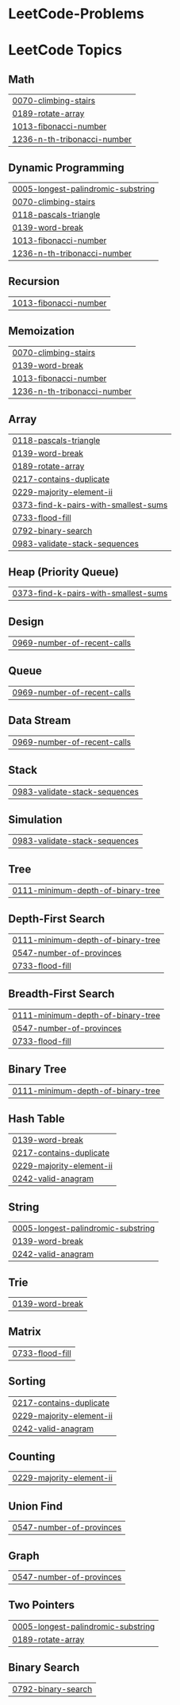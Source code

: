 # LeetCode-Problems
<!---LeetCode Topics Start-->
# LeetCode Topics
## Math
|  |
| ------- |
| [0070-climbing-stairs](https://github.com/SamiAhmed007/LeetCode-Problems/tree/master/0070-climbing-stairs) |
| [0189-rotate-array](https://github.com/SamiAhmed007/LeetCode-Problems/tree/master/0189-rotate-array) |
| [1013-fibonacci-number](https://github.com/SamiAhmed007/LeetCode-Problems/tree/master/1013-fibonacci-number) |
| [1236-n-th-tribonacci-number](https://github.com/SamiAhmed007/LeetCode-Problems/tree/master/1236-n-th-tribonacci-number) |
## Dynamic Programming
|  |
| ------- |
| [0005-longest-palindromic-substring](https://github.com/SamiAhmed007/LeetCode-Problems/tree/master/0005-longest-palindromic-substring) |
| [0070-climbing-stairs](https://github.com/SamiAhmed007/LeetCode-Problems/tree/master/0070-climbing-stairs) |
| [0118-pascals-triangle](https://github.com/SamiAhmed007/LeetCode-Problems/tree/master/0118-pascals-triangle) |
| [0139-word-break](https://github.com/SamiAhmed007/LeetCode-Problems/tree/master/0139-word-break) |
| [1013-fibonacci-number](https://github.com/SamiAhmed007/LeetCode-Problems/tree/master/1013-fibonacci-number) |
| [1236-n-th-tribonacci-number](https://github.com/SamiAhmed007/LeetCode-Problems/tree/master/1236-n-th-tribonacci-number) |
## Recursion
|  |
| ------- |
| [1013-fibonacci-number](https://github.com/SamiAhmed007/LeetCode-Problems/tree/master/1013-fibonacci-number) |
## Memoization
|  |
| ------- |
| [0070-climbing-stairs](https://github.com/SamiAhmed007/LeetCode-Problems/tree/master/0070-climbing-stairs) |
| [0139-word-break](https://github.com/SamiAhmed007/LeetCode-Problems/tree/master/0139-word-break) |
| [1013-fibonacci-number](https://github.com/SamiAhmed007/LeetCode-Problems/tree/master/1013-fibonacci-number) |
| [1236-n-th-tribonacci-number](https://github.com/SamiAhmed007/LeetCode-Problems/tree/master/1236-n-th-tribonacci-number) |
## Array
|  |
| ------- |
| [0118-pascals-triangle](https://github.com/SamiAhmed007/LeetCode-Problems/tree/master/0118-pascals-triangle) |
| [0139-word-break](https://github.com/SamiAhmed007/LeetCode-Problems/tree/master/0139-word-break) |
| [0189-rotate-array](https://github.com/SamiAhmed007/LeetCode-Problems/tree/master/0189-rotate-array) |
| [0217-contains-duplicate](https://github.com/SamiAhmed007/LeetCode-Problems/tree/master/0217-contains-duplicate) |
| [0229-majority-element-ii](https://github.com/SamiAhmed007/LeetCode-Problems/tree/master/0229-majority-element-ii) |
| [0373-find-k-pairs-with-smallest-sums](https://github.com/SamiAhmed007/LeetCode-Problems/tree/master/0373-find-k-pairs-with-smallest-sums) |
| [0733-flood-fill](https://github.com/SamiAhmed007/LeetCode-Problems/tree/master/0733-flood-fill) |
| [0792-binary-search](https://github.com/SamiAhmed007/LeetCode-Problems/tree/master/0792-binary-search) |
| [0983-validate-stack-sequences](https://github.com/SamiAhmed007/LeetCode-Problems/tree/master/0983-validate-stack-sequences) |
## Heap (Priority Queue)
|  |
| ------- |
| [0373-find-k-pairs-with-smallest-sums](https://github.com/SamiAhmed007/LeetCode-Problems/tree/master/0373-find-k-pairs-with-smallest-sums) |
## Design
|  |
| ------- |
| [0969-number-of-recent-calls](https://github.com/SamiAhmed007/LeetCode-Problems/tree/master/0969-number-of-recent-calls) |
## Queue
|  |
| ------- |
| [0969-number-of-recent-calls](https://github.com/SamiAhmed007/LeetCode-Problems/tree/master/0969-number-of-recent-calls) |
## Data Stream
|  |
| ------- |
| [0969-number-of-recent-calls](https://github.com/SamiAhmed007/LeetCode-Problems/tree/master/0969-number-of-recent-calls) |
## Stack
|  |
| ------- |
| [0983-validate-stack-sequences](https://github.com/SamiAhmed007/LeetCode-Problems/tree/master/0983-validate-stack-sequences) |
## Simulation
|  |
| ------- |
| [0983-validate-stack-sequences](https://github.com/SamiAhmed007/LeetCode-Problems/tree/master/0983-validate-stack-sequences) |
## Tree
|  |
| ------- |
| [0111-minimum-depth-of-binary-tree](https://github.com/SamiAhmed007/LeetCode-Problems/tree/master/0111-minimum-depth-of-binary-tree) |
## Depth-First Search
|  |
| ------- |
| [0111-minimum-depth-of-binary-tree](https://github.com/SamiAhmed007/LeetCode-Problems/tree/master/0111-minimum-depth-of-binary-tree) |
| [0547-number-of-provinces](https://github.com/SamiAhmed007/LeetCode-Problems/tree/master/0547-number-of-provinces) |
| [0733-flood-fill](https://github.com/SamiAhmed007/LeetCode-Problems/tree/master/0733-flood-fill) |
## Breadth-First Search
|  |
| ------- |
| [0111-minimum-depth-of-binary-tree](https://github.com/SamiAhmed007/LeetCode-Problems/tree/master/0111-minimum-depth-of-binary-tree) |
| [0547-number-of-provinces](https://github.com/SamiAhmed007/LeetCode-Problems/tree/master/0547-number-of-provinces) |
| [0733-flood-fill](https://github.com/SamiAhmed007/LeetCode-Problems/tree/master/0733-flood-fill) |
## Binary Tree
|  |
| ------- |
| [0111-minimum-depth-of-binary-tree](https://github.com/SamiAhmed007/LeetCode-Problems/tree/master/0111-minimum-depth-of-binary-tree) |
## Hash Table
|  |
| ------- |
| [0139-word-break](https://github.com/SamiAhmed007/LeetCode-Problems/tree/master/0139-word-break) |
| [0217-contains-duplicate](https://github.com/SamiAhmed007/LeetCode-Problems/tree/master/0217-contains-duplicate) |
| [0229-majority-element-ii](https://github.com/SamiAhmed007/LeetCode-Problems/tree/master/0229-majority-element-ii) |
| [0242-valid-anagram](https://github.com/SamiAhmed007/LeetCode-Problems/tree/master/0242-valid-anagram) |
## String
|  |
| ------- |
| [0005-longest-palindromic-substring](https://github.com/SamiAhmed007/LeetCode-Problems/tree/master/0005-longest-palindromic-substring) |
| [0139-word-break](https://github.com/SamiAhmed007/LeetCode-Problems/tree/master/0139-word-break) |
| [0242-valid-anagram](https://github.com/SamiAhmed007/LeetCode-Problems/tree/master/0242-valid-anagram) |
## Trie
|  |
| ------- |
| [0139-word-break](https://github.com/SamiAhmed007/LeetCode-Problems/tree/master/0139-word-break) |
## Matrix
|  |
| ------- |
| [0733-flood-fill](https://github.com/SamiAhmed007/LeetCode-Problems/tree/master/0733-flood-fill) |
## Sorting
|  |
| ------- |
| [0217-contains-duplicate](https://github.com/SamiAhmed007/LeetCode-Problems/tree/master/0217-contains-duplicate) |
| [0229-majority-element-ii](https://github.com/SamiAhmed007/LeetCode-Problems/tree/master/0229-majority-element-ii) |
| [0242-valid-anagram](https://github.com/SamiAhmed007/LeetCode-Problems/tree/master/0242-valid-anagram) |
## Counting
|  |
| ------- |
| [0229-majority-element-ii](https://github.com/SamiAhmed007/LeetCode-Problems/tree/master/0229-majority-element-ii) |
## Union Find
|  |
| ------- |
| [0547-number-of-provinces](https://github.com/SamiAhmed007/LeetCode-Problems/tree/master/0547-number-of-provinces) |
## Graph
|  |
| ------- |
| [0547-number-of-provinces](https://github.com/SamiAhmed007/LeetCode-Problems/tree/master/0547-number-of-provinces) |
## Two Pointers
|  |
| ------- |
| [0005-longest-palindromic-substring](https://github.com/SamiAhmed007/LeetCode-Problems/tree/master/0005-longest-palindromic-substring) |
| [0189-rotate-array](https://github.com/SamiAhmed007/LeetCode-Problems/tree/master/0189-rotate-array) |
## Binary Search
|  |
| ------- |
| [0792-binary-search](https://github.com/SamiAhmed007/LeetCode-Problems/tree/master/0792-binary-search) |
<!---LeetCode Topics End-->